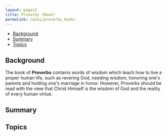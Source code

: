 ```yaml
---
layout: pagev2
title: Proverbs (Book)
permalink: /wiki/proverbs_book/
---
```

- [Background](#background)
- [Summary](#summary)
- [Topics](#topics)

## Background

The book of **Proverbs** contains words of wisdom which teach how to live a proper human life, such as revering God, needing wisdom, honoring one's parents and holding one's marriage in honor. However, Proverbs should be read with the view that Christ Himself is the wisdom of God and the reality of every human virtue.

## Summary

## Topics
